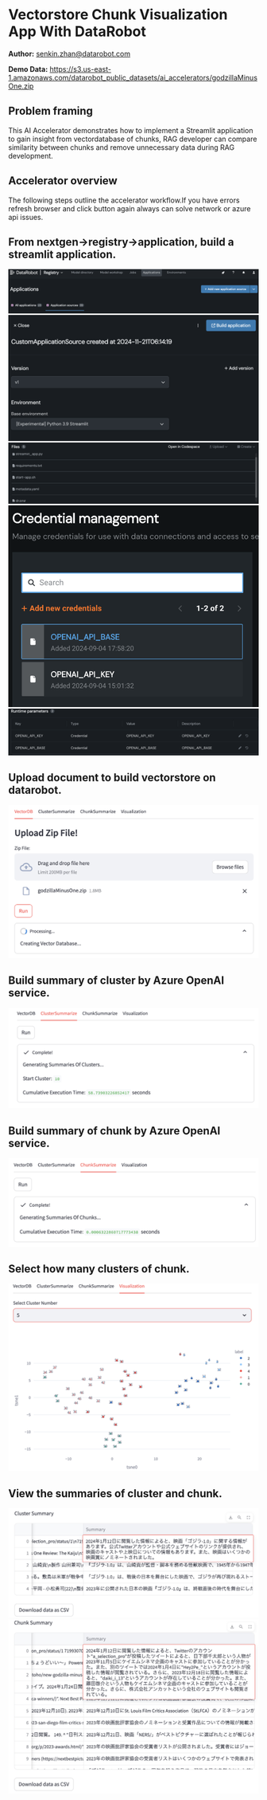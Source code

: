 # Vectorstore Chunk Visualization App With DataRobot

**Author:** senkin.zhan@datarobot.com

**Demo Data:** https://s3.us-east-1.amazonaws.com/datarobot_public_datasets/ai_accelerators/godzillaMinusOne.zip

## Problem framing

This AI Accelerator demonstrates how to implement a Streamlit application to gain insight from vectordatabase of chunks, RAG developer can compare similarity between chunks and remove unnecessary data during RAG development.

## Accelerator overview

The following steps outline the accelerator workflow.If you have errors refresh browser and click button again always can solve network or azure api issues.

## From nextgen->registry->application, build a streamlit application.
![add_app_source](image/add_app_source.png)
![build_env](image/build_env.png)
![build_source](image/build_source.png)
![add_credential](image/add_credential.png) 
![runtime_parameters](image/runtime_parameters.png)

## Upload document to build vectorstore on datarobot.
![upload_document](image/upload_document.png)

## Build summary of cluster by Azure OpenAI service.
![cluster_summary](image/cluster_summary.png)

## Build summary of chunk by Azure OpenAI service.
![chunk_summary](image/chunk_summary.png)

## Select how many clusters of chunk.
![cluster_number](image/cluster_number.png)

## View the summaries of cluster and chunk.
![cluster_summary_text](image/cluster_summary_text.png)
![chunk_summary_text](image/chunk_summary_text.png)


